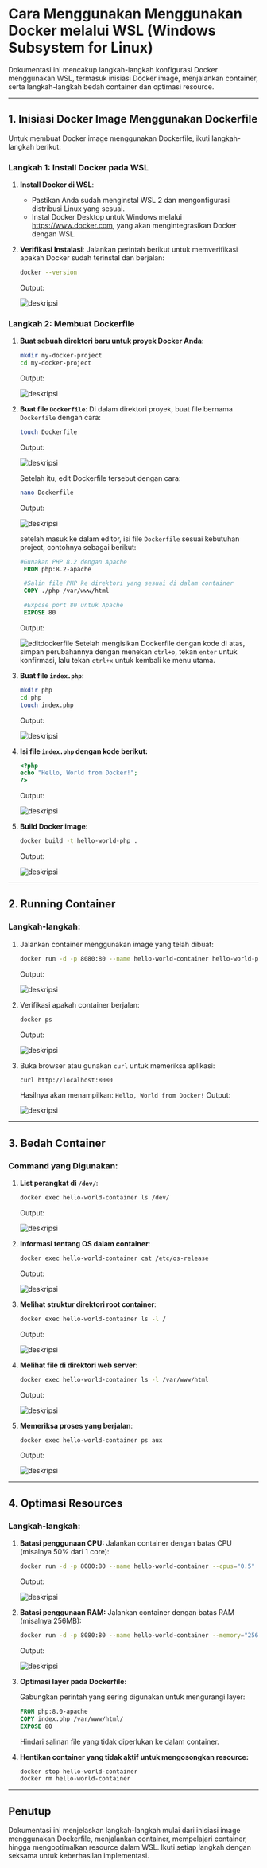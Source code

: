 # Cara Menggunakan Menggunakan Docker melalui WSL (Windows Subsystem for Linux)

Dokumentasi ini mencakup langkah-langkah konfigurasi Docker menggunakan WSL, termasuk inisiasi Docker image, menjalankan container, serta langkah-langkah bedah container dan optimasi resource.

---

## 1. Inisiasi Docker Image Menggunakan Dockerfile

Untuk membuat Docker image menggunakan Dockerfile, ikuti langkah-langkah berikut:

### **Langkah 1: Install Docker pada WSL**
1. **Install Docker di WSL**:
   - Pastikan Anda sudah menginstal WSL 2 dan mengonfigurasi distribusi Linux yang sesuai.
   - Instal Docker Desktop untuk Windows melalui https://www.docker.com, yang akan mengintegrasikan Docker dengan WSL.
   
2. **Verifikasi Instalasi**:
   Jalankan perintah berikut untuk memverifikasi apakah Docker sudah terinstal dan berjalan:
   ```bash
   docker --version
   ```
   Output:

   ![deskripsi](screenshots/docker-version.png)

### **Langkah 2: Membuat Dockerfile**
1. **Buat sebuah direktori baru untuk proyek Docker Anda**:
   ```bash
   mkdir my-docker-project
   cd my-docker-project
   ```
   Output:

   ![deskripsi](screenshots/mkdir.png)

2. **Buat file `Dockerfile`**:
   Di dalam direktori proyek, buat file bernama `Dockerfile` dengan cara:
   ```bash
   touch Dockerfile
   ```
   Output:

   ![deskripsi](screenshots/touch-dockerfile.png)

   Setelah itu, edit Dockerfile tersebut dengan cara:
   ```bash
   nano Dockerfile
   ```
   Output:

   ![deskripsi](screenshots/nano-dockerfile.png)

   setelah masuk ke dalam editor, isi file `Dockerfile` sesuai kebutuhan project, contohnya sebagai berikut:
   ```dockerfile
   #Gunakan PHP 8.2 dengan Apache
    FROM php:8.2-apache

    #Salin file PHP ke direktori yang sesuai di dalam container
    COPY ./php /var/www/html

    #Expose port 80 untuk Apache
    EXPOSE 80
   ```
    Output:

    ![editdockerfile](screenshots/edit-dockerfile.png)
    Setelah mengisikan Dockerfile dengan kode di atas, simpan perubahannya dengan menekan `ctrl+o`, tekan `enter` untuk konfirmasi, lalu tekan `ctrl+x` untuk kembali ke menu utama.

3. **Buat file `index.php`:**
   ```bash
   mkdir php
   cd php
   touch index.php
   ```
   Output:

   ![deskripsi](screenshots/buat-index.png)


4. **Isi file `index.php` dengan kode berikut:**
   ```php
   <?php
   echo "Hello, World from Docker!";
   ?>
   ```
   Output:

   ![deskripsi](screenshots/index.png)

5. **Build Docker image:**
   ```bash
   docker build -t hello-world-php .
   ```
   Output:

   ![deskripsi](screenshots/build-docker.png)

---

## 2. Running Container

### **Langkah-langkah:**
1. Jalankan container menggunakan image yang telah dibuat:
   ```bash
   docker run -d -p 8080:80 --name hello-world-container hello-world-php
   ```
   Output:

   ![deskripsi](screenshots/run-container.png)

2. Verifikasi apakah container berjalan:
   ```bash
   docker ps
   ```
   Output:

   ![deskripsi](screenshots/verif-container.png)

3. Buka browser atau gunakan `curl` untuk memeriksa aplikasi:
   ```bash
   curl http://localhost:8080
   ```
   Hasilnya akan menampilkan: `Hello, World from Docker!`
   Output:

   ![deskripsi](screenshots/localhost.png)
---

## 3. Bedah Container

### **Command yang Digunakan:**

1. **List perangkat di `/dev/`**:
   ```bash
   docker exec hello-world-container ls /dev/
   ```
   Output:

   ![deskripsi](screenshots/dev-list-perangkat.png)

2. **Informasi tentang OS dalam container**:
   ```bash
   docker exec hello-world-container cat /etc/os-release
   ```
   Output:

   ![deskripsi](screenshots/os-container.png)

3. **Melihat struktur direktori root container**:
   ```bash
   docker exec hello-world-container ls -l /
   ```
   Output:

   ![deskripsi](screenshots/struktur-direktori.png)

4. **Melihat file di direktori web server**:
   ```bash
   docker exec hello-world-container ls -l /var/www/html
   ```
   Output:

   ![deskripsi](screenshots/melihat-file-direktori.png)

5. **Memeriksa proses yang berjalan**:
   ```bash
   docker exec hello-world-container ps aux
   ```
   Output:

   ![deskripsi](screenshots/periksa-proses-berjalan.png)

---

## 4. Optimasi Resources

### **Langkah-langkah:**

1. **Batasi penggunaan CPU:**
   Jalankan container dengan batas CPU (misalnya 50% dari 1 core):
   ```bash
   docker run -d -p 8080:80 --name hello-world-container --cpus="0.5" hello-world-php
   ```
   Output:

   ![deskripsi](screenshots/batas-cpu.png)

2. **Batasi penggunaan RAM:**
   Jalankan container dengan batas RAM (misalnya 256MB):
   ```bash
   docker run -d -p 8080:80 --name hello-world-container --memory="256m" hello-world-php
   ```
   Output:

   ![deskripsi](screenshots/batas-ram.png)

3. **Optimasi layer pada Dockerfile:**
   
   Gabungkan perintah yang sering digunakan untuk mengurangi layer:
   ```dockerfile
   FROM php:8.0-apache
   COPY index.php /var/www/html/
   EXPOSE 80
   ```
   Hindari salinan file yang tidak diperlukan ke dalam container.

4. **Hentikan container yang tidak aktif untuk mengosongkan resource:**
   ```bash
   docker stop hello-world-container
   docker rm hello-world-container
   ```

---

## Penutup
Dokumentasi ini menjelaskan langkah-langkah mulai dari inisiasi image menggunakan Dockerfile, menjalankan container, mempelajari container, hingga mengoptimalkan resource dalam WSL. Ikuti setiap langkah dengan seksama untuk keberhasilan implementasi.
